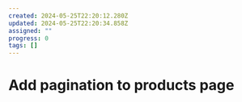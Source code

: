 ```yaml
---
created: 2024-05-25T22:20:12.280Z
updated: 2024-05-25T22:20:34.858Z
assigned: ""
progress: 0
tags: []
---
```


# Add pagination to products page
